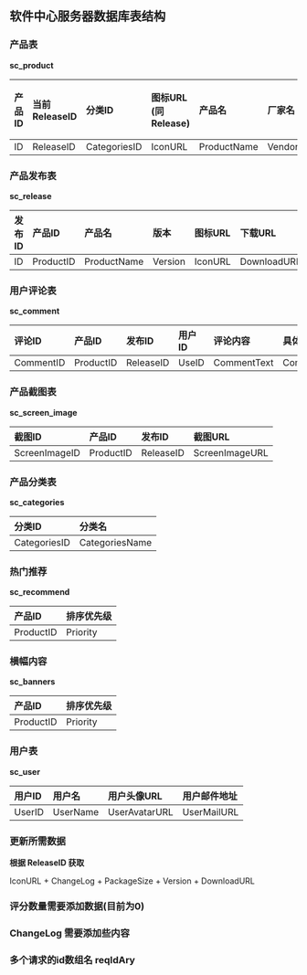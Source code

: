 ## 软件中心服务器数据库表结构
### 产品表
**sc_product**

| 产品ID | 当前ReleaseID | 分类ID | 图标URL (同Release) | 产品名 | 厂家名 | 厂家主页 | 产品说明 | 产品总评分 | 评分数量 | 可执行文件 | 软件包名 |
| :--- | :--- | :--- | :--- | :--- | :--- | :--- | :--| :--- | :--- | :--- | :--- |
| ID | ReleaseID |  CategoriesID | IconURL | ProductName | VendorName | URL | ProductDescription | ProductGrade | GradeCount | ExecutableFile | PackageName |
### 产品发布表
**sc_release**

| 发布ID | 产品ID | 产品名 | 版本 | 图标URL | 下载URL | 更新记录 | 包类型 | 安装包大小 | 发布评分 |评分数量 | 可执行文件 | 软件包名 |
| :--- | :--- | :--- | :--- | :--- | :--- | :--- | :--- | :--- | :--- | :--- |  :--- | :--- |
| ID | ProductID | ProductName | Version | IconURL | DownloadURL | ChangeLog | PackageType | PackageSize | ReleaseGrade | GradeCount | ExecutableFile | PackageName |

### 用户评论表
**sc_comment**

| 评论ID | 产品ID | 发布ID | 用户ID | 评论内容 | 具体评分 | 评论时间 |
| :--- | :--- | :--- | :--- | :--- | :--- | :--- |
| CommentID | ProductID | ReleaseID | UseID | CommentText | CommentGrade | ComentDate |

### 产品截图表
**sc_screen_image**

| 截图ID | 产品ID | 发布ID | 截图URL |
| :--- | :--- | :--- | :--- |
| ScreenImageID | ProductID | ReleaseID | ScreenImageURL |

### 产品分类表
**sc_categories**

| 分类ID | 分类名 |
| :--- | :--- |
| CategoriesID | CategoriesName |

### 热门推荐
**sc_recommend**

| 产品ID | 排序优先级 |
| :--- | :--- | 
| ProductID | Priority |

### 横幅内容
**sc_banners**

| 产品ID | 排序优先级 |
| :--- | :--- | 
| ProductID | Priority |

### 用户表
**sc_user**

| 用户ID | 用户名 | 用户头像URL | 用户邮件地址|
| :--- | :--- | :--- | :--- |
| UserID |  UserName| UserAvatarURL |  UserMailURL |


### 更新所需数据
**根据 ReleaseID 获取**

IconURL + ChangeLog + PackageSize + Version + DownloadURL


### 评分数量需要添加数据(目前为0)

### ChangeLog 需要添加些内容

### 多个请求的id数组名  reqIdAry
